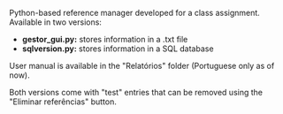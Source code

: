 Python-based reference manager developed for a class assignment. Available in two versions:
  - **gestor_gui.py:** stores information in a .txt file
  - **sqlversion.py:** stores information in a SQL database

User manual is available in the "Relatórios" folder (Portuguese only as of now).

Both versions come with "test" entries that can be removed using the "Eliminar referências" button.
